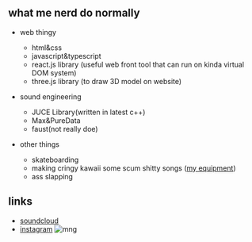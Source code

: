 ## what me nerd do normally

- web thingy
  - html&css
  - javascript&typescript
  - react.js library (useful web front tool that can run on kinda virtual DOM system)
  - three.js library (to draw 3D model on website)
- sound engineering
  - JUCE Library(written in latest c++)
  - Max&PureData
  - faust(not really doe)

- other things
  - skateboarding
  - making cringy kawaii some scum shitty songs ([my equipment](https://equipboard.com/cat_does_cat?src=twitter))
  - ass slapping

## links

- [soundcloud](https://soundcloud.com/jumanjixxx)
- [instagram](https://www.instagram.com/ryomeow/)
![mng](https://media.giphy.com/media/lkimn9qzL4FCeyc6c/giphy.gif "mng")
